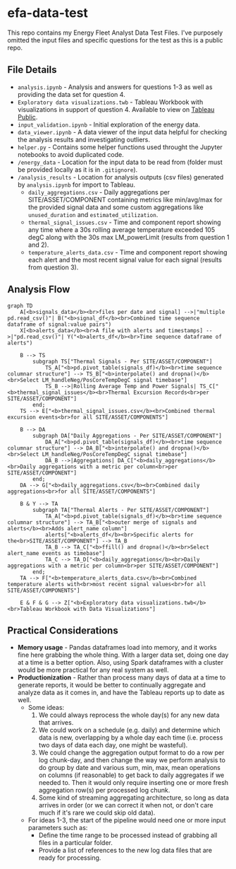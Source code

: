 # efa-data-test
This repo contains my Energy Fleet Analyst Data Test Files. I've purposely omitted the input files and specific questions for the test as this is a public repo.

## File Details
 - `analysis.ipynb` - Analysis and answers for questions 1-3 as well as providing the data set for question 4.
 - `Exploratory data visualizations.twb` - Tableau Workbook with visualizations in support of question 4. Available to view on [Tableau Public](https://public.tableau.com/app/profile/daniel.northcott/viz/Exploratorydatavisualizations/AlertsReport).
 - `input_validation.ipynb` - Initial exploration of the energy data.
 - `data_viewer.ipynb` - A data viewer of the input data helpful for checking the analysis results and investigating outliers.
- `helper.py` - Contains some helper functions used throught the Jupyter notebooks to avoid duplicated code.
 - `/energy_data` - Location for the input data to be read from (folder must be provided locally as it is in `.gitignore`).
 - `/analysis_results` - Location for analysis outputs (csv files) generated by `analysis.ipynb` for import to Tableau.
    - `daily_aggregations.csv` - Daily aggregations per SITE/ASSET/COMPONENT containing metrics like min/avg/max for the provided signal data and some custom aggregations like `unused_duration` and `estimated_utilization`.
    - `thermal_signal_issues.csv` - Time and component report showing any time where a 30s rolling average temperature exceeded 105 degC along with the 30s max LM_powerLimit (results from question 1 and 2).
    - `temperature_alerts_data.csv` - Time and component report showing each alert and the most recent signal value for each signal (results from question 3).

## Analysis Flow
<!---
If this doesn't render for you, paste the block into the [Mermaid Live Editor](https://mermaid.live/edit)"
-->

```mermaid
graph TD
    A[<b>signals_data</b><br>files per date and signal] -->|"multiple pd.read_csv()"| B("<b>signal_df</b><br>Combined time sequence dataframe of signal:value pairs")
    X[<b>alerts_data</b><br>A file with alerts and timestamps] -->|"pd.read_csv()"| Y("<b>alerts_df</b><br>Time sequence dataframe of alerts")
    
    B --> TS
        subgraph TS["Thermal Signals - Per SITE/ASSET/COMPONENT"]
            TS_A["<b>pd.pivot_table(signals_df)</b><br>time sequence columnar structure"] --> TS_B["<b>interpolate() and dropna()</b><br>Select LM_handleNeg/PosCoreTempDegC signal timebase"]
            TS_B -->|Rolling Average Temp and Power Signals| TS_C["<b>thermal_signal_issues</b><br>Thermal Excursion Records<br>per SITE/ASSET/COMPONENT"]
        end;
    TS --> E["<b>thermal_signal_issues.csv</b><br>Combined thermal excursion events<br>for all SITE/ASSET/COMPONENTS"]

    B --> DA
        subgraph DA["Daily Aggregations - Per SITE/ASSET/COMPONENT"]
            DA_A["<b>pd.pivot_table(signals_df)</b><br>time sequence columnar structure"] --> DA_B["<b>interpolate() and dropna()</b><br>Select LM_handleNeg/PosCoreTempDegC signal timebase"]
            DA_B -->|Aggregations| DA_C["<b>daily_aggregations</b><br>Daily aggregations with a metric per column<br>per SITE/ASSET/COMPONENT"]
        end;
    DA --> G["<b>daily_aggregations.csv</b><br>Combined daily aggregations<br>for all SITE/ASSET/COMPONENTS"]

    B & Y --> TA
        subgraph TA["Thermal Alerts - Per SITE/ASSET/COMPONENT"]
            TA_A["<b>pd.pivot_table(signals_df)</b><br>time sequence columnar structure"] --> TA_B["<b>outer merge of signals and alerts</b><br>Adds alert_name column"]
            alerts["<b>alerts_df</b><br>Specific alerts for the<br>SITE/ASSET/COMPONENT"] --> TA_B
            TA_B --> TA_C["<b>ffill() and dropna()</b><br>Select alert_name events as timebase"]
            TA_C --> TA_D["<b>daily_aggregations</b><br>Daily aggregations with a metric per column<br>per SITE/ASSET/COMPONENT"]
        end;
    TA --> F["<b>temperature_alerts_data.csv</b><br>Combined temperature alerts with<br>most recent signal values<br>for all SITE/ASSET/COMPONENTS"]

    E & F & G --> Z["<b>Exploratory data visualizations.twb</b><br>Tableau Workbook with Data Visualizations"]
```

## Practical Considerations
 - **Memory usage** - Pandas dataframes load into memory, and it works fine here grabbing the whole thing. With a larger data set, doing one day at a time is a better option. Also, using Spark dataframes with a cluster would be more practical for any real system as well.
 - **Productionization** - Rather than process many days of data at a time to generate reports, it would be better to continually aggregate and analyze data as it comes in, and have the Tableau reports up to date as well. 
     - Some ideas:
        1. We could always reprocess the whole day(s) for any new data that arrives.
        2. We could work on a schedule (e.g. daily) and determine which data is new, overlapping by a whole day each time (i.e. process two days of data each day, one might be wasteful).
        3. We could change the aggregation output format to do a row per log chunk-day, and then change the way we perform analysis to do group by date and various sum, min, max, mean operations on columns (if reasonable) to get back to daily aggregates if we needed to. Then it would only require inserting one or more fresh aggregation row(s) per processed log chunk.
        4. Some kind of streaming aggregating architecture, so long as data arrives in order (or we can correct it when not, or don't care much if it's rare we could skip old data).
     - For ideas 1-3, the start of the pipeline would need one or more input parameters such as:
        - Define the time range to be processed instead of grabbing all files in a particular folder.
        - Provide a list of references to the new log data files that are ready for processing.